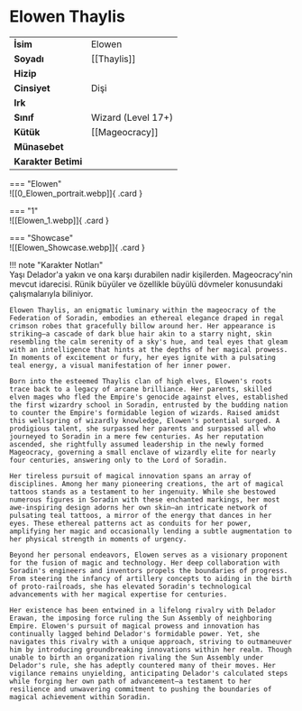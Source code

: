 # Elowen Thaylis  
  
<div class="grid" markdown>  
  
|  |  |  
|---|---|  
| **İsim** | Elowen |  
| **Soyadı** | [[Thaylis]] |  
| **Hizip** |  |  
| **Cinsiyet** | Dişi |  
| **Irk** |  |  
| **Sınıf** | Wizard (Level 17+) |  
| **Kütük** | [[Mageocracy]] |  
| **Münasebet** |  |  
| **Karakter Betimi** |  |  
  
  
=== "Elowen"  
	![[0_Elowen_portrait.webp]]{ .card }  
  
=== "1"  
	![[Elowen_1.webp]]{ .card }  
  
=== "Showcase"  
	![[Elowen_Showcase.webp]]{ .card }  
  
</div>  
  
!!! note "Karakter Notları"  
	Yaşı Delador'a yakın ve ona karşı durabilen nadir kişilerden. Mageocracy'nin mevcut idarecisi. Rünik büyüler ve özellikle büyülü dövmeler konusundaki çalışmalarıyla biliniyor.  
	  
	Elowen Thaylis, an enigmatic luminary within the mageocracy of the Federation of Soradin, embodies an ethereal elegance draped in regal crimson robes that gracefully billow around her. Her appearance is striking—a cascade of dark blue hair akin to a starry night, skin resembling the calm serenity of a sky's hue, and teal eyes that gleam with an intelligence that hints at the depths of her magical prowess. In moments of excitement or fury, her eyes ignite with a pulsating teal energy, a visual manifestation of her inner power.  
	  
	Born into the esteemed Thaylis clan of high elves, Elowen's roots trace back to a legacy of arcane brilliance. Her parents, skilled elven mages who fled the Empire's genocide against elves, established the first wizardry school in Soradin, entrusted by the budding nation to counter the Empire's formidable legion of wizards. Raised amidst this wellspring of wizardly knowledge, Elowen's potential surged. A prodigious talent, she surpassed her parents and surpassed all who journeyed to Soradin in a mere few centuries. As her reputation ascended, she rightfully assumed leadership in the newly formed Mageocracy, governing a small enclave of wizardly elite for nearly four centuries, answering only to the Lord of Soradin.  
	  
	Her tireless pursuit of magical innovation spans an array of disciplines. Among her many pioneering creations, the art of magical tattoos stands as a testament to her ingenuity. While she bestowed numerous figures in Soradin with these enchanted markings, her most awe-inspiring design adorns her own skin—an intricate network of pulsating teal tattoos, a mirror of the energy that dances in her eyes. These ethereal patterns act as conduits for her power, amplifying her magic and occasionally lending a subtle augmentation to her physical strength in moments of urgency.  
	  
	Beyond her personal endeavors, Elowen serves as a visionary proponent for the fusion of magic and technology. Her deep collaboration with Soradin's engineers and inventors propels the boundaries of progress. From steering the infancy of artillery concepts to aiding in the birth of proto-railroads, she has elevated Soradin's technological advancements with her magical expertise for centuries.  
	  
	Her existence has been entwined in a lifelong rivalry with Delador Erawan, the imposing force ruling the Sun Assembly of neighboring Empire. Elowen's pursuit of magical prowess and innovation has continually lagged behind Delador's formidable power. Yet, she navigates this rivalry with a unique approach, striving to outmaneuver him by introducing groundbreaking innovations within her realm. Though unable to birth an organization rivaling the Sun Assembly under Delador's rule, she has adeptly countered many of their moves. Her vigilance remains unyielding, anticipating Delador's calculated steps while forging her own path of advancement—a testament to her resilience and unwavering commitment to pushing the boundaries of magical achievement within Soradin.   